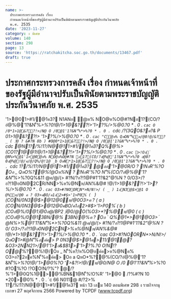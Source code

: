 ```yaml
---
name: >-
  ประกาศกระทรวงการคลัง เรื่อง
  กำหนดเจ้าหน้าที่ของรัฐผู้มีอำนาจปรับเป็นพินัยตามพระราชบัญญัติประกันวินาศภัย
  พ.ศ. 2535
date: '2023-11-27'
category: ง พิเศษ
volume: 140
section: 298
page: 13
source: 'https://ratchakitcha.soc.go.th/documents/13467.pdf'
draft: true
---
```


# ประกาศกระทรวงการคลัง เรื่อง กำหนดเจ้าหน้าที่ของรัฐผู้มีอำนาจปรับเป็นพินัยตามพระราชบัญญัติประกันวินาศภัย พ.ศ. 2535

'1>@01>#1/@1ค3? N1ANอ ํ@ห% NO@ห%O@#?Nอ1?(CO/?อํ@%@'1?&N'็%*>%?0!@/*1>1@&??!>'1>?%/>%@0.?0 * . 0 . `cac O /0*1>1@&??!>/N@ O /0@1'1?&N'็%*>%?0 * . 0 . `cdc /?(3QO&?ค?& P 0*1>1@&??!> '1>?%/>%@0.?0 * . 0 . `cac "Cํ@ห% QหON'็%ห/@0!@/&?? _ ( 3ํ@ ? &#?N 8b ) #O@0*1>1@&??!>/N@ O /0@1'1?&N'็%*>%?0 * . 0 . `cdc @N1?/%!1?/N@@11>#1/@1ค3?Q%@%> (CO1?1@@1!@/*1>1@&??!>'1>?%/>%@0.?0 * . 0 . `cac >!Oอ ํ @N%>%@1'1>@0ํ@ห% NO@ห%O@#?N อ1?(CO/?อํ@%@'1?&N'็%*>%?0 อ@0?0อํ@%@!@/ค/@/Q%/@!1@ _b OหN*1>1@&??!>/N@ O /0@1'1?&N'็%*>%?0 * . 0 . `cdc 1?/%!1?/N@@11>#1/@1ค3? @ออ'1>@0R/O ? !NอR'%?O Oอ _ QหO*%?@%!ํ@Oห%N ? !NอR'%?O N'็%(CO/?อํ@%@'1?&N'็%*>%?0Q%&11 @ค/@/(> #?N/?อ?!1@P#1'1?&2"@%N ? 0/O3>/?อ?!1@อ0N@2CR/NN>%ห%@Nห/AN%&@# !@/*1>1@&??!>'1>?%/>%@0.?0 * . 0 . `cac O3>#?NOORN*>N/N!>/ ( _ ) 1อN3@$>@1 O @%ห/@0 ค ? O3>คBO/ค1อ2>#$>'1>P0%์ ( ` ) (CON/0N3@$>@12@0ห/@0O3>ค ? ( a ) (CON/0N3@$>@12@0คBO/ค1อ2>#$>'1>P0%์ ( b ) (COอํ@%/0@1)่@0อ@/BP2 )่@0/@O(%O3>*?%@ห/@0 ( c ) (COอํ@%/0@13BN/@% 3BN/@%ค ? Oอ ` Q%@1*>@1@O3> ํ @N%>%@1'1?&N'็%*>%?0Q%&11 @ค/@/(> #?N/?อ?!1@P#1'1?&2"@%N ? 0/ O3>/?อ?!1@อ0N@2CN>%ห%@Nห/AN%&@# !@/*1>1@&??!>'1>?%/>%@0.?0 * . 0 . `cac O3>#?NOORN*>N/N!>/ QหO1>#ํ@N'็%อค์ค> P 0N3@$>@1ค>11/@1ํ@?&O3>2NN21>/@1'1>อ&$B1>'1>?%.?0 O!N!?O@*%?@%!@/Oอ _ N'็%ห?/ห%O@อค์ค>ห%@Nค% O3>อ?2อค%N'็%อค์ค> Oอ a QหO*%?@%(CO/?อํ@%@'1?&N'็%*>%?0!@/'1>@0%?O '>&?!>!@/ห/@0/N@ O /0 @1'1?&N'็%*>%?0 #?O%?O !?OO!N/?%"? @/?%'1>@0Q%1@>@%BN&1@N'็%!O%R' '1>@0  /?%#?N 10 *20>@0% * . 0 . `c 66 N011@ #/?2>% 1?/%!1?/N@@11>#1/@1ค3? หน้า 13 เลม 140 ตอนพิเศษ 298 ง ราชกิจจานุเบกษา 27 พฤศจิกายน 2566 Powered by TCPDF (www.tcpdf.org)
